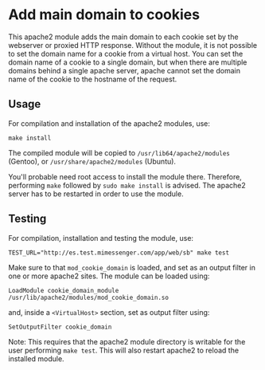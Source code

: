 # Add main domain to cookies

This apache2 module adds the main domain to each cookie set by the webserver or
proxied HTTP response. Without the module, it is not possible to set the domain
name for a cookie from a virtual host. You can set the domain name of a cookie
to a single domain, but when there are multiple domains behind a single apache
server, apache cannot set the domain name of the cookie to the hostname of the
request.

## Usage

For compilation and installation of the apache2 modules, use:

~~~
make install
~~~

The compiled module will be copied to `/usr/lib64/apache2/modules` (Gentoo), or
`/usr/share/apache2/modules` (Ubuntu).

You'll probable need root access to install the module there. Therefore,
performing `make` followed by `sudo make install` is advised. The apache2
server has to be restarted in order to use the module.

## Testing

For compilation, installation and testing the module, use:

~~~
TEST_URL="http://es.test.mimessenger.com/app/web/sb" make test
~~~

Make sure to that `mod_cookie_domain` is loaded, and set as an output filter in
one or more apache2 sites. The module can be loaded using:

~~~
LoadModule cookie_domain_module /usr/lib/apache2/modules/mod_cookie_domain.so
~~~

and, inside a `<VirtualHost>` section, set as output filter using:

~~~
SetOutputFilter cookie_domain
~~~

Note: This requires that the apache2 module directory is writable for the user
performing `make test`. This will also restart apache2 to reload the installed
module.
